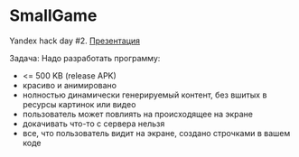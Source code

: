 # SmallGame
Yandex hack day #2. [Презентация](https://github.com/yura-sultonov/SmallGame/raw/master/%D0%A1%D0%BE%D1%80%D0%BE%D0%BA%D0%B8%D0%BD%20%D0%A1%D1%83%D0%BB%D1%82%D0%BE%D0%BD%D0%BE%D0%B2%20%D0%93%D0%BE%D0%BD%D1%87%D0%B5%D1%80%D0%BE%D0%B2.pptx)

Задача:
Надо разработать программу:
- <= 500 KB (release APK)
- красиво и анимировано
- нолностью динамически генерируемый контент, без вшитых в ресурсы картинок или видео
- пользователь может повлиять на происходящее на экране
- докачивать что-то с сервера нельзя
- все, что пользователь видит на экране, создано строчками в вашем коде
